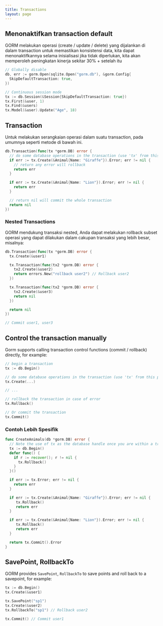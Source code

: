 ```yaml
---
title: Transactions
layout: page
---
```


## Menonaktifkan transaction default

GORM melakukan operasi (create / update / delete) yang dijalankan di dalam transaction untuk memastikan konsistensi data, kita dapat menonaktifkannya selama inisialisasi jika tidak diperlukan, kita akan memperoleh peningkatan kinerja sekitar 30% + setelah itu

```go
// Globally disable
db, err := gorm.Open(sqlite.Open("gorm.db"), &gorm.Config{
  SkipDefaultTransaction: true,
})

// Continuous session mode
tx := db.Session(&Session{SkipDefaultTransaction: true})
tx.First(&user, 1)
tx.Find(&users)
tx.Model(&user).Update("Age", 18)
```

## Transaction

Untuk melakukan serangkaian operasi dalam suatu transaction, pada umumnya seperti metode di bawah ini.

```go
db.Transaction(func(tx *gorm.DB) error {
  // do some database operations in the transaction (use 'tx' from this point, not 'db')
  if err := tx.Create(&Animal{Name: "Giraffe"}).Error; err != nil {
    // return any error will rollback
    return err
  }

  if err := tx.Create(&Animal{Name: "Lion"}).Error; err != nil {
    return err
  }

  // return nil will commit the whole transaction
  return nil
})
```

### Nested Transactions

GORM mendukung transaksi nested, Anda dapat melakukan rollback subset operasi yang dapat dilakukan dalam cakupan transaksi yang lebih besar, misalnya:

```go
db.Transaction(func(tx *gorm.DB) error {
  tx.Create(&user1)

  tx.Transaction(func(tx2 *gorm.DB) error {
    tx2.Create(&user2)
    return errors.New("rollback user2") // Rollback user2
  })

  tx.Transaction(func(tx2 *gorm.DB) error {
    tx2.Create(&user3)
    return nil
  })

  return nil
})

// Commit user1, user3
```

## Control the transaction manually

Gorm supports calling transaction control functions (commit / rollback) directly, for example:

```go
// begin a transaction
tx := db.Begin()

// do some database operations in the transaction (use 'tx' from this point, not 'db')
tx.Create(...)

// ...

// rollback the transaction in case of error
tx.Rollback()

// Or commit the transaction
tx.Commit()
```

### Contoh Lebih Spesifik

```go
func CreateAnimals(db *gorm.DB) error {
  // Note the use of tx as the database handle once you are within a transaction
  tx := db.Begin()
  defer func() {
    if r := recover(); r != nil {
      tx.Rollback()
    }
  }()

  if err := tx.Error; err != nil {
    return err
  }

  if err := tx.Create(&Animal{Name: "Giraffe"}).Error; err != nil {
     tx.Rollback()
     return err
  }

  if err := tx.Create(&Animal{Name: "Lion"}).Error; err != nil {
     tx.Rollback()
     return err
  }

  return tx.Commit().Error
}
```

## SavePoint, RollbackTo

GORM provides `SavePoint`, `RollbackTo` to save points and roll back to a savepoint, for example:

```go
tx := db.Begin()
tx.Create(&user1)

tx.SavePoint("sp1")
tx.Create(&user2)
tx.RollbackTo("sp1") // Rollback user2

tx.Commit() // Commit user1
```
